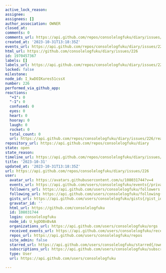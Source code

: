 ```yaml
---
active_lock_reason: 
assignee: 
assignees: []
author_association: OWNER
closed_at: 
comments: 0
comments_url: https://api.github.com/repos/consolelogfuku/diary/issues/226/comments
created_at: '2023-10-31T13:18:35Z'
events_url: https://api.github.com/repos/consolelogfuku/diary/issues/226/events
html_url: https://github.com/consolelogfuku/diary/issues/226
id: 1970457367
labels: []
labels_url: https://api.github.com/repos/consolelogfuku/diary/issues/226/labels{/name}
locked: false
milestone: 
node_id: I_kwDOIKures51cssX
number: 226
performed_via_github_app: 
reactions:
  "+1": 0
  "-1": 0
  confused: 0
  eyes: 0
  heart: 0
  hooray: 0
  laugh: 0
  rocket: 0
  total_count: 0
  url: https://api.github.com/repos/consolelogfuku/diary/issues/226/reactions
repository_url: https://api.github.com/repos/consolelogfuku/diary
state: open
state_reason: 
timeline_url: https://api.github.com/repos/consolelogfuku/diary/issues/226/timeline
title: '2023-10-31'
updated_at: '2023-10-31T13:18:35Z'
url: https://api.github.com/repos/consolelogfuku/diary/issues/226
user:
  avatar_url: https://avatars.githubusercontent.com/u/108031744?v=4
  events_url: https://api.github.com/users/consolelogfuku/events{/privacy}
  followers_url: https://api.github.com/users/consolelogfuku/followers
  following_url: https://api.github.com/users/consolelogfuku/following{/other_user}
  gists_url: https://api.github.com/users/consolelogfuku/gists{/gist_id}
  gravatar_id: ''
  html_url: https://github.com/consolelogfuku
  id: 108031744
  login: consolelogfuku
  node_id: U_kgDOBnBvAA
  organizations_url: https://api.github.com/users/consolelogfuku/orgs
  received_events_url: https://api.github.com/users/consolelogfuku/received_events
  repos_url: https://api.github.com/users/consolelogfuku/repos
  site_admin: false
  starred_url: https://api.github.com/users/consolelogfuku/starred{/owner}{/repo}
  subscriptions_url: https://api.github.com/users/consolelogfuku/subscriptions
  type: User
  url: https://api.github.com/users/consolelogfuku

---
```

